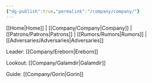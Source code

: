 ```yaml
---
{"dg-publish":true,"permalink":"/company/company/"}
---
```



[[Home\|Home]] | [[Company/Company\|Company]] | [[Patrons/Patrons\|Patrons]] | [[Rumors/Rumors\|Rumors]] | [[Adversaries/Adversaries\|Adversaries]]


Leader:
[[Company/Ereborn\|Ereborn]]

Lookout:
[[Company/Galamdir\|Galamdir]]

Guide:
[[Company/Gorin\|Gorin]]